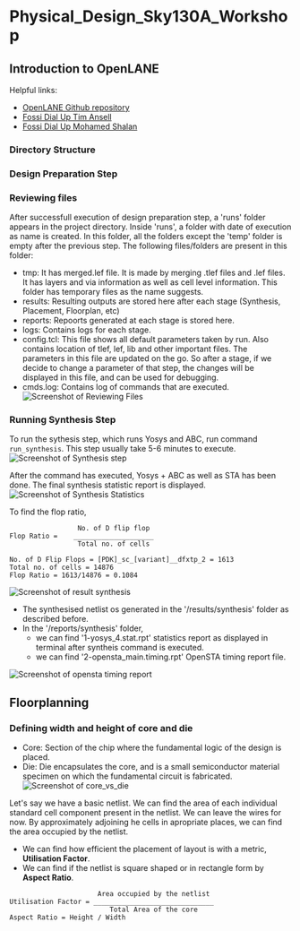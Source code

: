 # Physical_Design_Sky130A_Workshop


## Introduction to OpenLANE
Helpful links:
- [OpenLANE Github repository](https://github.com/efabless/openlane)
- [Fossi Dial Up Tim Ansell](https://www.youtube.com/watch?v=EczW2IWdnOM&list=PLUg3wIOWD8yoZCg9XpFSgEgljx6MSdm9L&index=2)
- [Fossi Dial Up Mohamed Shalan](https://www.youtube.com/watch?v=Vhyv0eq_mLU&list=PLUg3wIOWD8yoZCg9XpFSgEgljx6MSdm9L&index=3)

### Directory Structure

### Design Preparation Step

### Reviewing files
After successfull execution of design preparation step, a 'runs' folder appears in the project directory. Inside 'runs', a folder with date of execution as name is created. In this folder, all the folders except the 'temp' folder is empty after the previous step. The following files/folders are present in this folder:
- tmp: It has merged.lef file. It is made by merging .tlef files and .lef files. It has layers and via information as well as cell level information. This folder has temporary files as the name suggests.
- results: Resulting outputs are stored here after each stage (Synthesis, Placement, Floorplan, etc)
- reports: Repoorts generated at each stage is stored here.
- logs: Contains logs for each stage.
- config.tcl: This file shows all default parameters taken by run. Also contains location of tlef, lef, lib and other important files. The parameters in this file are updated on the go. So after a stage, if we decide to change a parameter of that step, the changes will be displayed in this file, and can be used for debugging.
- cmds.log: Contains log of commands that are executed.
![Screenshot of Reviewing Files]()

### Running Synthesis Step
To run the sythesis step, which runs Yosys and ABC, run command `run_synthesis`. This step usually take 5-6 minutes to execute.
![Screenshot of Synthesis step]()

After the command has executed, Yosys + ABC as well as STA has been done. The final synthesis statistic report is displayed. 
![Screenshot of Synthesis Statistics]()

To find the flop ratio,
```
                 No. of D flip flop
Flop Ratio =    ____________________   
                 Total no. of cells
```              
```
No. of D Flip Flops = [PDK]_sc_[variant]__dfxtp_2 = 1613
Total no. of cells = 14876
Flop Ratio = 1613/14876 = 0.1084
```
![Screenshot of result synthesis]()


- The synthesised netlist os generated in the '/results/synthesis' folder as described before. 
- In the '/reports/synthesis' folder, 
    - we can find '1-yosys_4.stat.rpt' statistics report as displayed in terminal after syntheis command is executed. 
    - we can find '2-opensta_main.timing.rpt' OpenSTA timing report file.

![Screenshot of opensta timing report]() 

## Floorplanning
### Defining width and height of core and die
- Core: Section of the chip where the fundamental logic of the design is placed.
- Die: Die encapsulates the core, and is a small semiconductor material specimen on which the fundamental circuit is fabricated.
![Screenshot of core_vs_die](core_vs_die)

Let's say we have a basic netlist. We can find the area of each individual standard cell component present in the netlist. We can leave the wires for now. By approximately adjoining he cells in apropriate places, we can find the area occupied by the netlist. 
- We can find how efficient the placement of layout is with a metric, **Utilisation Factor**. 
- We can find if the netlist is square shaped or in rectangle form by **Aspect Ratio**.

```
                      Area occupied by the netlist
Utilisation Factor = ______________________________
                         Total Area of the core
Aspect Ratio = Height / Width         
```











